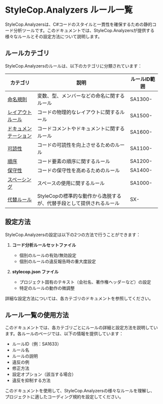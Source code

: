 # StyleCop.Analyzers ルール一覧

StyleCop.Analyzersは、C#コードのスタイルと一貫性を確保するための静的コード分析ツールです。このドキュメントでは、StyleCop.Analyzersが提供する様々なルールとその設定方法について説明します。

## ルールカテゴリ

StyleCop.Analyzersのルールは、以下のカテゴリに分類されています：

| カテゴリ | 説明 | ルールID範囲 |
|---------|------|------------|
| [命名規則](./naming-rules.md) | 変数、型、メンバーなどの命名に関するルール | SA1300- |
| [レイアウトルール](./layout-rules.md) | コードの物理的なレイアウトに関するルール | SA1500- |
| [ドキュメンテーション](./documentation-rules.md) | コードコメントやドキュメントに関するルール | SA1600- |
| [可読性](./readability-rules.md) | コードの可読性を向上させるためのルール | SA1100- |
| [順序](./ordering-rules.md) | コード要素の順序に関するルール | SA1200- |
| [保守性](./maintainability-rules.md) | コードの保守性を高めるためのルール | SA1400- |
| [スペーシング](./spacing-rules.md) | スペースの使用に関するルール | SA1000- |
| [代替ルール](./alternative-rules.md) | StyleCopの標準的な動作から逸脱するが、代替手段として提供されるルール | SX- |

## 設定方法

StyleCop.Analyzersの設定は以下の2つの方法で行うことができます：

1. **コード分析ルールセットファイル**
   - 個別のルールの有効/無効設定
   - 個別のルールの違反報告時の重大度設定

2. **stylecop.json ファイル**
   - プロジェクト固有のテキスト（会社名、著作権ヘッダーなど）の設定
   - 特定のルールの動作の微調整

詳細な設定方法については、各カテゴリのドキュメントを参照してください。

## ルール一覧の使用方法

このドキュメントでは、各カテゴリごとにルールの詳細と設定方法を説明しています。各ルールのページでは、以下の情報を提供しています：

- ルールID（例：SA1633）
- ルール名
- ルールの説明
- 違反の例
- 修正方法
- 設定オプション（該当する場合）
- 違反を抑制する方法

このドキュメントを使用して、StyleCop.Analyzersの様々なルールを理解し、プロジェクトに適したコーディング規約を設定してください。
